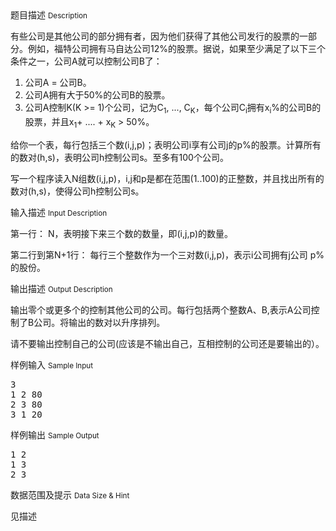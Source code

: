 <div class="panel panel-default">
<div class="area-title">
<span>
题目描述
<small>Description</small>
</span></div>
<div class="panel-body">

<p>有些公司是其他公司的部分拥有者，因为他们获得了其他公司发行的股票的一部分。例如，福特公司拥有马自达公司12%的股票。据说，如果至少满足了以下三个条件之一，公司A就可以控制公司B了：</p>
<ol>
<li>公司A = 公司B。</li>
<li>公司A拥有大于50%的公司B的股票。</li>
<li>公司A控制K(K &gt;= 1)个公司，记为C<sub>1</sub>, ..., C<sub>K</sub>，每个公司C<sub>i</sub>拥有x<sub>i</sub>%的公司B的股票，并且x<sub>1</sub>+ .... + x<sub>K</sub> &gt; 50%。</li>
</ol>
<p>给你一个表，每行包括三个数(i,j,p)；表明公司i享有公司j的p%的股票。计算所有的数对(h,s)，表明公司h控制公司s。至多有100个公司。</p>
<p>写一个程序读入N组数(i,j,p)，i,j和p是都在范围(1..100)的正整数，并且找出所有的数对(h,s)，使得公司h控制公司s。</p>

</div>
</div>

<div class="panel panel-default">
<div class="area-title">
<span>
输入描述
<small>Input Description</small>
</span></div>
<div class="panel-body">
<p>第一行： N，表明接下来三个数的数量，即(i,j,p)的数量。</p>
<p>第二行到第N+1行： 每行三个整数作为一个三对数(i,j,p)，表示i公司拥有j公司 p%的股份。</p>

</div>
</div>
<div  class="panel panel-default">
<div class="area-title">
<span>
输出描述
<small>Output Description</small>
</span></div>
<div class="panel-body">

<p>输出零个或更多个的控制其他公司的公司。每行包括两个整数A、B,表示A公司控制了B公司。将输出的数对以升序排列。</p>
<p>请不要输出控制自己的公司(应该是不输出自己，互相控制的公司还是要输出的）。</p>

</div>
</div>


<div class="panel panel-default">
<div class="area-title">
<span>
样例输入
<small>Sample Input</small>
</span></div>
<div class="panel-body">
<pre>3
1 2 80
2 3 80
3 1 20</pre>

</div>
</div>

<div class="panel panel-default">
<div class="area-title">
<span>
样例输出
<small>Sample Output</small>
</span></div>
<div class="panel-body">
<pre>1 2
1 3
2 3</pre>

</div>
</div>

<div class="panel panel-default">
<div class="area-title">
<span>
数据范围及提示
<small>Data Size & Hint</small>
</span></div>
<div class="panel-body">
<p>见描述</p>
</div>
</div>